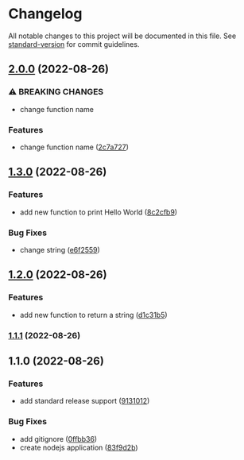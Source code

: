 # Changelog

All notable changes to this project will be documented in this file. See [standard-version](https://github.com/conventional-changelog/standard-version) for commit guidelines.

## [2.0.0](https://github.com/okuehne/cc-test/compare/v1.3.0...v2.0.0) (2022-08-26)


### ⚠ BREAKING CHANGES

* change function name

### Features

* change function name ([2c7a727](https://github.com/okuehne/cc-test/commit/2c7a72789b4070aae948fd6ecabe7d1249b81b82))

## [1.3.0](https://github.com/okuehne/cc-test/compare/v1.2.0...v1.3.0) (2022-08-26)


### Features

* add new function to print Hello World ([8c2cfb9](https://github.com/okuehne/cc-test/commit/8c2cfb943a5369325b1baf284669fe3cc8914c66))


### Bug Fixes

* change string ([e6f2559](https://github.com/okuehne/cc-test/commit/e6f255925310718d8f1f8f353c2131b76868d03d))

## [1.2.0](https://github.com/okuehne/cc-test/compare/v1.1.1...v1.2.0) (2022-08-26)


### Features

* add new function to return a string ([d1c31b5](https://github.com/okuehne/cc-test/commit/d1c31b5a03302a0450575d7410a71e28e9f5c3aa))

### [1.1.1](https://github.com/okuehne/cc-test/compare/v1.1.0...v1.1.1) (2022-08-26)

## 1.1.0 (2022-08-26)


### Features

* add standard release support ([9131012](https://github.com/okuehne/cc-test/commit/91310129a8f4d79b283251a9f7ada14ca95497e9))


### Bug Fixes

* add gitignore ([0ffbb36](https://github.com/okuehne/cc-test/commit/0ffbb3650fd117ce25e6f8676b61c527083d9e93))
* create nodejs application ([83f9d2b](https://github.com/okuehne/cc-test/commit/83f9d2b426769efa6f659e6500fddc1a4749077a))
